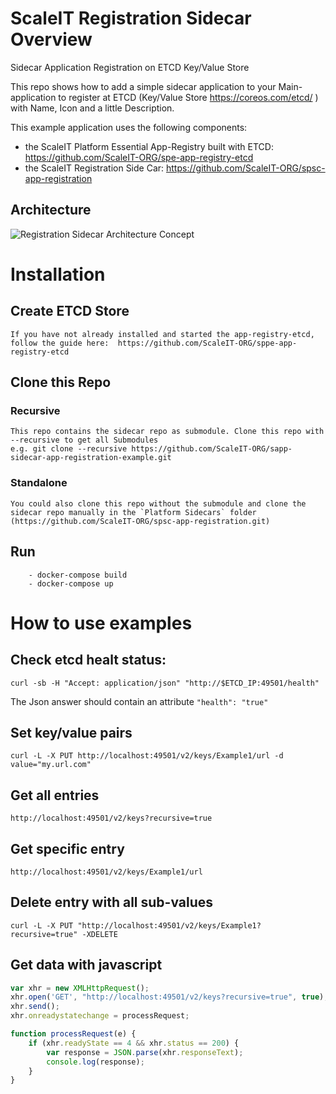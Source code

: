 # ScaleIT Registration Sidecar Overview

Sidecar Application Registration on ETCD Key/Value Store

This repo shows how to add a simple sidecar application to your Main-application to register at ETCD (Key/Value Store https://coreos.com/etcd/ ) with Name, Icon and a little Description.

This example application uses the following components:
* the ScaleIT Platform Essential App-Registry built with ETCD: https://github.com/ScaleIT-ORG/spe-app-registry-etcd
* the ScaleIT Registration Side Car: https://github.com/ScaleIT-ORG/spsc-app-registration

## Architecture

![Registration Sidecar Architecture Concept](https://github.com/ScaleIT-ORG/sidecar-registration-example/raw/master/Resources/Documentation/img/architecture.png)

# Installation

## Create ETCD Store 
	
	If you have not already installed and started the app-registry-etcd, follow the guide here:  https://github.com/ScaleIT-ORG/sppe-app-registry-etcd

## Clone this Repo

### Recursive

	This repo contains the sidecar repo as submodule. Clone this repo with --recursive to get all Submodules 
	e.g. git clone --recursive https://github.com/ScaleIT-ORG/sapp-sidecar-app-registration-example.git

### Standalone

	You could also clone this repo without the submodule and clone the sidecar repo manually in the `Platform Sidecars` folder (https://github.com/ScaleIT-ORG/spsc-app-registration.git)


##  Run

		- docker-compose build
		- docker-compose up

# How to use examples

## Check etcd healt status:
```curl -sb -H "Accept: application/json" "http://$ETCD_IP:49501/health"```

The Json answer should contain an attribute `"health": "true"`

## Set key/value pairs

`curl -L -X PUT http://localhost:49501/v2/keys/Example1/url -d value="my.url.com"`

## Get all entries

`http://localhost:49501/v2/keys?recursive=true`

## Get specific entry

`http://localhost:49501/v2/keys/Example1/url`

## Delete entry with all sub-values

`curl -L -X PUT "http://localhost:49501/v2/keys/Example1?recursive=true" -XDELETE`

## Get data with javascript

```javascript
var xhr = new XMLHttpRequest();
xhr.open('GET', "http://localhost:49501/v2/keys?recursive=true", true); 
xhr.send();
xhr.onreadystatechange = processRequest;

function processRequest(e) {
    if (xhr.readyState == 4 && xhr.status == 200) {
        var response = JSON.parse(xhr.responseText);
		console.log(response);
	}
}
```

